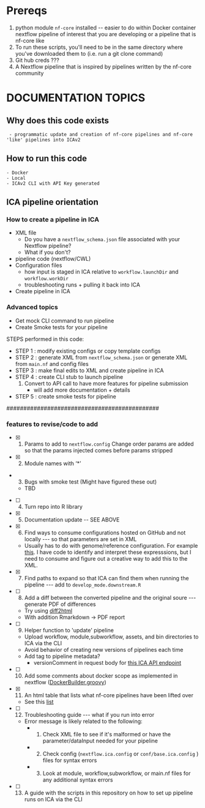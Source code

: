 # Prereqs
1) python module ```nf-core``` installed
-- easier to do within Docker container
nextflow pipeline of interest that you are developing or a pipeline that is nf-core like
2) To run these scripts, you'll need to be in the same directory where you've downloaded them to (i.e. run a git clone command)
3) Git hub creds ???
4) A Nextflow pipeline that is inspired by pipelines written by the nf-core community


# DOCUMENTATION TOPICS

## Why does this code exists
	 - programmatic update and creation of nf-core pipelines and nf-core 'like' pipelines into ICAv2
## How to run this code
	- Docker
	- Local
	- ICAv2 CLI with API Key generated

## ICA pipeline orientation
### How to create a pipeline in ICA
- XML file
	- Do you have a ```nextflow_schema.json``` file associated with your Nextflow pipeline?
	- What if you don't?
- pipeline code (nextflow/CWL)
- Configuration files
	- how input is staged in ICA relative to ```workflow.launchDir``` and ```workflow.workDir```
	- troubleshooting runs + pulling it back into ICA
- Create pipeline in ICA
### Advanced topics
- Get mock CLI command to run pipeline
- Create Smoke tests for your pipeline

STEPS performed in this code:
- STEP 1 : modify existing configs or copy template configs
- STEP 2 : generate XML from ```nextflow_schema.json``` or generate XML from ```main.nf``` and config files
- STEP 3 : make final edits to XML and create pipeline in ICA
- STEP 4 : create CLI stub to launch pipeline
	1) Convert to API call to have more features for pipeline submission
		- will add more documentation + details  
- STEP 5 : create smoke tests for pipeline

#############################################
### features to revise/code to add
- [X] 1) Params to add to ```nextflow.config```
Change order params are added so that the params injected comes before params stripped
- [X] 2) Module names with ‘*’ 
- 3) Bugs with smoke test (Might have figured these out)
	- TBD
- [ ] 4) Turn repo into R library 
- [X] 5) Documentation update  -- SEE ABOVE
- [X] 6) Find ways to consume configurations hosted on GitHub and not locally --- so that parameters are set in XML
	- Usually has to do with genome/reference configuration. For example [this](https://github.com/keng404/ica_nextflow_demos/blob/master/rnaseq/nextflow.config#L130). I have code to identify and interpret these expresssions, but I need to consume and figure out a creative way to  add this to the XML.  	
- [X] 7) Find paths to expand so that ICA can find them when running the pipeline --- add to ```develop_mode.downstream.R```
- [ ] 8) Add a diff between the converted pipeline and the original soure --- generate PDF of differences
	- Try using [diff2html](https://github.com/rtfpessoa/diff2html)
	- With addition Rmarkdown -> PDF report
- [ ] 9) Helper function to 'update' pipeline
	- Upload workflow, module,subworkflow, assets, and bin directories to ICA via the CLI
	- Avoid behavior of creating new versions of pipelines each time
	- Add tag to pipeline metadata?
		- versionComment in request body for [this ICA API endpoint](https://ica.illumina.com/ica/api/swagger/index.html#/Project%20Pipeline/createNextflowPipeline)
- [ ] 10) Add some comments about docker scope as implemented in nextflow ([DockerBuilder.groovy](https://github.com/nextflow-io/nextflow/blob/master/modules/nextflow/src/main/groovy/nextflow/container/DockerBuilder.groovy))
- [X] 11) An html table that lists what nf-core pipelines have been lifted over
	- See this [list](https://github.com/keng404/ica_nextflow_demos_v2#current-testing-results) 	
- [ ] 12) Troubleshooting guide --- what if you run into error
	- Error message is likely related to the following:
		- 1) Check XML file to see if it's malformed or have the parameter/dataInput needed for your pipeline
		- 2) Check config (```nextflow.ica.config``` or ```conf/base.ica.config``` ) files for syntax errors
		- 3) Look at module, workflow,subworkflow, or main.nf files for any additional syntax errors
- [ ] 13) A guide with the scripts in this repository on how to set up pipeline runs on ICA via the CLI
